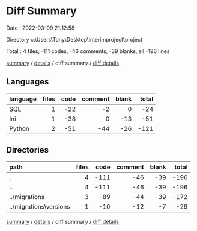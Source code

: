 # Diff Summary

Date : 2022-03-09 21:12:58

Directory c:\Users\Tony\Desktop\interimproject\project

Total : 4 files,  -111 codes, -46 comments, -39 blanks, all -196 lines

[summary](results.md) / [details](details.md) / diff summary / [diff details](diff-details.md)

## Languages
| language | files | code | comment | blank | total |
| :--- | ---: | ---: | ---: | ---: | ---: |
| SQL | 1 | -22 | -2 | 0 | -24 |
| Ini | 1 | -38 | 0 | -13 | -51 |
| Python | 2 | -51 | -44 | -26 | -121 |

## Directories
| path | files | code | comment | blank | total |
| :--- | ---: | ---: | ---: | ---: | ---: |
| . | 4 | -111 | -46 | -39 | -196 |
| .. | 4 | -111 | -46 | -39 | -196 |
| ..\migrations | 3 | -89 | -44 | -39 | -172 |
| ..\migrations\versions | 1 | -10 | -12 | -7 | -29 |

[summary](results.md) / [details](details.md) / diff summary / [diff details](diff-details.md)